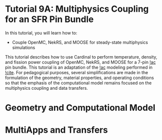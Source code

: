 # Tutorial 9A: Multiphysics Coupling for an SFR Pin Bundle

In this tutorial, you will learn how to:

- Couple OpenMC, NekRS, and MOOSE for steady-state multiphysics simulations

This tutorial describes how to use Cardinal to perform temperature, density,
and fission power coupling of OpenMC, NekRS, and MOOSE for a 7-pin [!ac](SFR)
pin bundle. This tutorial is an adaptation of the [!ac](SFR) modeling
performed in [!cite](novak2022). For pedagogical purposes,
several simplifications are made
in the formulation of the geometry, material properties, and operating conditions
so that the emphasis of the computational model remains focused on the
multiphysics coupling and data transfers.

# Geometry and Computational Model

# MultiApps and Transfers
